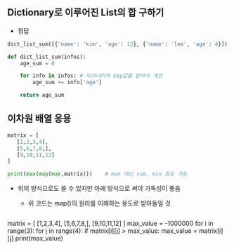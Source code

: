## Dictionary로 이루어진 List의 합 구하기
   
- 정답

 ```python
 dict_list_sum([{'name': 'kim', 'age': 12}, {'name': 'lee', 'age': 4}])  # => 16
 ```
     
 ```python
 def dict_list_sum(infos):
     age_sum = 0
 
     for info in infos: # 딕셔너리의 key값을 받아서 계산
         age_sum += info['age']
 
     return age_sum
 ```

 ## 이차원 배열 응용

 ```python
 matrix = [
    [1,2,3,4],
    [5,6,7,8,],
    [9,10,11,12]
 ]

 print(max(map(max,matrix)))    # max 대신 sum, min 등도 가능
 ```

- 위의 방식으로도 쓸 수 있지만 아래 방식으로 써야 가독성이 좋음
    - 위 코드는 map()의 원리를 이해하는 용도로 받아들일 것

  ```python
 matrix = [
    [1,2,3,4],
    [5,6,7,8,],
    [9,10,11,12]
 ]
max_value = -1000000
for i in range(3):
    for j in range(4):
        if matrix[i][j] > max_value:
            max_value = matrix[i][j]
print(max_value)
 ```
